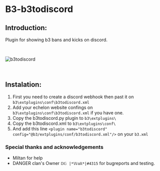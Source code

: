 # B3-b3todiscord
## Introduction:
Plugin for showing b3 bans and kicks on discord.

<br/>

![b3todiscord](https://i.ibb.co/Vqz9t8V/Screenshot-161.png)

<br/>

## Instalation:
1. First you need to create a discord webhook then past it on `b3\extplugins\conf\b3todiscord.xml` 
2. Add your echelon website confings on `b3\extplugins\conf\b3todiscord.xml` if you have one.
3. Copy the b3todiscord.py plugin to `b3\extplugins\` 
4. Copy the b3todiscord.xml to `b3\extplugins\conf\` 
5. And add this line `<plugin name="b3todiscord" config="@b3/extplugins/conf/b3todiscord.xml"/>` on your `b3.xml`

### Special thanks and acknowledgements
- Miltan for help
- DANGER clan's Owner `𝔻𝔾 |*𝕎𝕒ℝ*|#4315` for bugreports and testing.